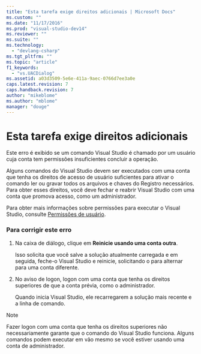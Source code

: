 ```yaml
---
title: "Esta tarefa exige direitos adicionais | Microsoft Docs"
ms.custom: ""
ms.date: "11/17/2016"
ms.prod: "visual-studio-dev14"
ms.reviewer: ""
ms.suite: ""
ms.technology: 
  - "devlang-csharp"
ms.tgt_pltfrm: ""
ms.topic: "article"
f1_keywords: 
  - "vs.UACDialog"
ms.assetid: a03d3509-5e6e-411a-9aec-0766d7ee3a0e
caps.latest.revision: 7
caps.handback.revision: 7
author: "mikeblome"
ms.author: "mblome"
manager: "douge"
---
```

# Esta tarefa exige direitos adicionais
Este erro é exibido se um comando Visual Studio é chamado por um usuário cuja conta tem permissões insuficientes concluir a operação.  
  
 Alguns comandos do Visual Studio devem ser executados com uma conta que tenha os direitos de acesso de usuário suficientes para ativar o comando ler ou gravar todos os arquivos e chaves do Registro necessários.  Para obter esses direitos, você deve fechar e reabrir Visual Studio com uma conta que promova acesso, como um administrador.  
  
 Para obter mais informações sobre permissões para executar o Visual Studio, consulte [Permissões de usuário](../ide/user-permissions-and-visual-studio.md).  
  
### Para corrigir este erro  
  
1.  Na caixa de diálogo, clique em **Reinicie usando uma conta outra**.  
  
     Isso solicita que você salve a solução atualmente carregada e em seguida, feche\-o Visual Studio e reinicie, solicitando o para alternar para uma conta diferente.  
  
2.  No aviso de logon, logon com uma conta que tenha os direitos superiores de que a conta prévia, como o administrador.  
  
     Quando inicia Visual Studio, ele recarregarem a solução mais recente e a linha de comando.  
  
> [!NOTE]
>  Fazer logon com uma conta que tenha os direitos superiores não necessariamente garante que o comando do Visual Studio funciona.  Alguns comandos podem executar em vão mesmo se você estiver usando uma conta de administrador.